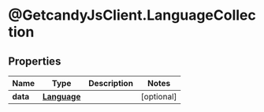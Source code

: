 # @GetcandyJsClient.LanguageCollection

## Properties

Name | Type | Description | Notes
------------ | ------------- | ------------- | -------------
**data** | [**Language**](Language.md) |  | [optional] 


